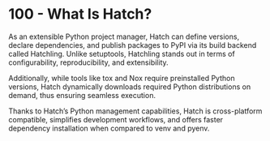 # 100 - What Is Hatch?

As an extensible Python project manager, Hatch can define versions, declare dependencies, and publish packages to PyPI via its build backend called Hatchling. Unlike setuptools, Hatchling stands out in terms of configurability, reproducibility, and extensibility.

Additionally, while tools like tox and Nox require preinstalled Python versions, Hatch dynamically downloads required Python distributions on demand, thus ensuring seamless execution.

Thanks to Hatch’s Python management capabilities, Hatch is cross-platform compatible, simplifies development workflows, and offers faster dependency installation when compared to venv and pyenv.